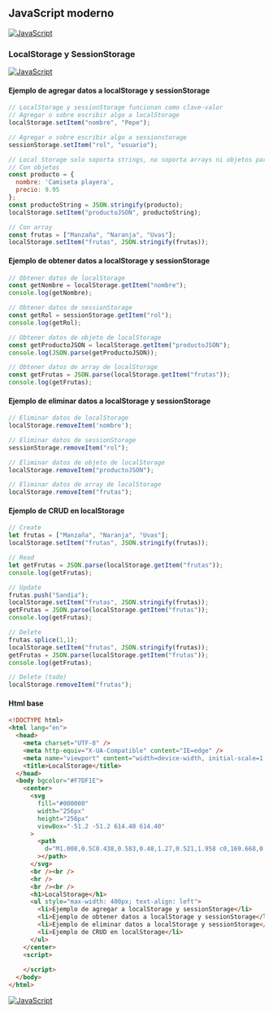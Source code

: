 ## JavaScript moderno
[![JavaScript](https://img.shields.io/badge/JavaScript-F7DF1E?style=for-the-badge&logo=javascript&logoColor=white&labelColor=101010)](https://github.com/Alberto-mt/JavaScript_JQuery/blob/main/JavaScript/Apuntes/index.md)

### LocalStorage y SessionStorage
[![JavaScript](https://img.shields.io/badge/LocalStorage-c044b8?style=for-the-badge&logo=javascript&logoColor=white&labelColor=101010)](https://github.com/Alberto-mt/JavaScript_JQuery/blob/main/JavaScript/Apuntes/categories/LocalStorage.md)

#### Ejemplo de agregar datos a localStorage y sessionStorage
```js
// LocalStorage y sessionStorage funcionan como clave-valor
// Agregar o sobre escribir algo a localStorage
localStorage.setItem("nombre", "Pepe");

// Agregar o sobre escribir algo a sessionstorage
sessionStorage.setItem("rol", "usuario");

// Local Storage solo soporta strings, no soporta arrays ni objetos para almacenarloshay que convirtiendolos a string
// Con objetos 
const producto = {
  nombre: 'Camiseta playera',
  precio: 9.95
};
const productoString = JSON.stringify(producto);
localStorage.setItem("productoJSON", productoString);

// Con array
const frutas = ["Manzaña", "Naranja", "Uvas"];
localStorage.setItem("frutas", JSON.stringify(frutas));
```

#### Ejemplo de obtener datos a localStorage y sessionStorage
```js
// Obtener datos de localStorage
const getNombre = localStorage.getItem("nombre");
console.log(getNombre);

// Obtener datos de sessionStorage
const getRol = sessionStorage.getItem("rol");
console.log(getRol);

// Obtener datos de objeto de localStorage 
const getProductoJSON = localStorage.getItem("productoJSON");
console.log(JSON.parse(getProductoJSON));

// Obtener datos de array de localStorage 
const getFrutas = JSON.parse(localStorage.getItem("frutas"));
console.log(getFrutas);
```

#### Ejemplo de eliminar datos a localStorage y sessionStorage
```js
// Eliminar datos de localStorage
localStorage.removeItem('nombre');

// Eliminar datos de sessionStorage
sessionStorage.removeItem("rol");

// Eliminar datos de objeto de localStorage 
localStorage.removeItem("productoJSON");

// Eliminar datos de array de localStorage 
localStorage.removeItem("frutas");
```

#### Ejemplo de CRUD en localStorage
```js
// Create 
let frutas = ["Manzaña", "Naranja", "Uvas"];
localStorage.setItem("frutas", JSON.stringify(frutas));

// Read 
let getFrutas = JSON.parse(localStorage.getItem("frutas"));
console.log(getFrutas);

// Update 
frutas.push("Sandia");
localStorage.setItem("frutas", JSON.stringify(frutas));
getFrutas = JSON.parse(localStorage.getItem("frutas"));
console.log(getFrutas);

// Delete
frutas.splice(1,1);
localStorage.setItem("frutas", JSON.stringify(frutas));
getFrutas = JSON.parse(localStorage.getItem("frutas"));
console.log(getFrutas);

// Delete (todo) 
localStorage.removeItem("frutas");
```

#### Html base
```html
<!DOCTYPE html>
<html lang="en">
  <head>
    <meta charset="UTF-8" />
    <meta http-equiv="X-UA-Compatible" content="IE=edge" />
    <meta name="viewport" content="width=device-width, initial-scale=1.0" />
    <title>LocalStorage</title>
  </head>
  <body bgcolor="#F7DF1E">
    <center>
      <svg
        fill="#000000"
        width="256px"
        height="256px"
        viewBox="-51.2 -51.2 614.40 614.40"
      >
        <path
          d="M1.008,0.5C0.438,0.583,0.48,1.27,0.521,1.958 c0,169.668,0,339.31,0,508.974c169.364,1.135,340.808,0.162,510.979,0.486c0-170.309,0-340.61,0-510.918 C341.342,0.5,171.167,0.5,1.008,0.5z M259.893,452.167c-11.822,11.919-30.478,18.938-53.429,18.938 c-37.643,0-58.543-18.34-71.884-43.711c12.842-8.2,25.966-16.122,39.344-23.795c5.456,15.262,23.886,32.42,44.683,21.857 c13.183-6.699,11.661-27.01,11.661-49.054c0-45.773,0-98.578,0-139.872c-0.042-0.688-0.083-1.375,0.482-1.458 c15.707,0,31.413,0,47.116,0c0,36.788,0,78.402,0,117.529C277.866,395.199,280.91,430.988,259.893,452.167z M470.696,409.917 c-2.674,39.884-35.243,61.063-79.17,61.188c-43.062,0.124-70.624-19.013-87.433-48.567c12.085-8.317,25.778-15.017,38.375-22.822 c10.08,15.761,27.537,30.91,53.429,28.652c16.131-1.406,34.856-14.555,24.285-34.482c-5.127-9.66-17.516-14.567-28.656-19.425 c-35.352-15.424-76.828-29.571-72.861-84.992c1.327-18.514,9.852-31.525,20.889-40.796c11.311-9.5,26.46-15.867,46.629-16.511 c36.629-1.173,56.723,15.12,70.429,37.884c-11.664,8.891-24.514,16.608-37.401,24.281c-4.229-12.995-24.644-25.658-41.772-17.969 c-7.789,3.493-14.788,13.761-10.684,26.224c3.66,11.115,18.589,17.199,30.599,22.344 C433.706,340.486,474.331,355.693,470.696,409.917z"
        ></path>
      </svg>
      <br /><br />
      <hr />
      <br /><br />
      <h1>LocalStorage</h1>
      <ul style="max-width: 400px; text-align: left">
        <li>Ejemplo de agregar a localStorage y sessionStorage</li>
        <li>Ejemplo de obtener datos a localStorage y sessionStorage</li>
        <li>Ejemplo de eliminar datos a localStorage y sessionStorage</li>
        <li>Ejemplo de CRUD en localStorage</li>
      </ul>
    </center>
    <script>
      
    </script>
  </body>
</html>
```

[![JavaScript](https://img.shields.io/badge/LocalStorage-c044b8?style=for-the-badge&label=&#9650;&logoColor=white&labelColor=101010)](https://github.com/Alberto-mt/JavaScript_JQuery/blob/main/JavaScript/Apuntes/categories/LocalStorage.md)
